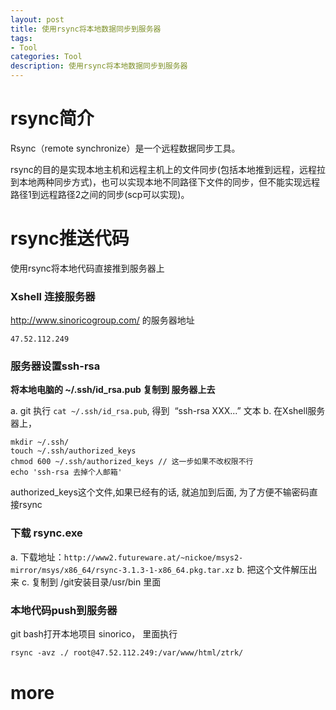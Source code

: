 ```yaml
---
layout: post
title: 使用rsync将本地数据同步到服务器
tags:
- Tool
categories: Tool
description: 使用rsync将本地数据同步到服务器
---
```


# rsync简介

Rsync（remote synchronize）是一个远程数据同步工具。

rsync的目的是实现本地主机和远程主机上的文件同步(包括本地推到远程，远程拉到本地两种同步方式)，也可以实现本地不同路径下文件的同步，但不能实现远程路径1到远程路径2之间的同步(scp可以实现)。

# rsync推送代码

使用rsync将本地代码直接推到服务器上

### Xshell 连接服务器

http://www.sinoricogroup.com/  的服务器地址

`47.52.112.249`


### 服务器设置ssh-rsa

**将本地电脑的 ~/.ssh/id_rsa.pub 复制到 服务器上去**

a. git 执行 `cat ~/.ssh/id_rsa.pub`, 得到  “ssh-rsa XXX...” 文本
b. 在Xshell服务器上，

```bashe
mkdir ~/.ssh/
touch ~/.ssh/authorized_keys
chmod 600 ~/.ssh/authorized_keys // 这一步如果不改权限不行
echo 'ssh-rsa 去掉个人邮箱'
```
 
authorized_keys这个文件,如果已经有的话, 就追加到后面, 为了方便不输密码直接rsync

### 下载  rsync.exe

a. 下载地址：`http://www2.futureware.at/~nickoe/msys2-mirror/msys/x86_64/rsync-3.1.3-1-x86_64.pkg.tar.xz`
b. 把这个文件解压出来
c. 复制到 /git安装目录/usr/bin 里面

### 本地代码push到服务器

git bash打开本地项目 sinorico， 里面执行 

```bash
rsync -avz ./ root@47.52.112.249:/var/www/html/ztrk/
```



# more






